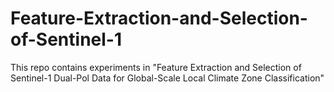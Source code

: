 # Feature-Extraction-and-Selection-of-Sentinel-1
This repo contains experiments in "Feature Extraction and Selection of Sentinel-1 Dual-Pol Data for Global-Scale Local Climate Zone Classification"
